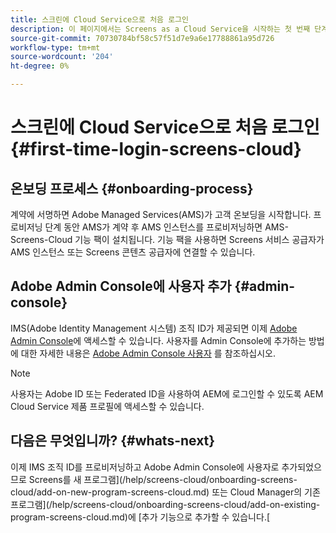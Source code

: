 ```yaml
---
title: 스크린에 Cloud Service으로 처음 로그인
description: 이 페이지에서는 Screens as a Cloud Service을 시작하는 첫 번째 단계를 설명합니다.
source-git-commit: 70730784bf58c57f51d7e9a6e17788861a95d726
workflow-type: tm+mt
source-wordcount: '204'
ht-degree: 0%

---
```



# 스크린에 Cloud Service으로 처음 로그인 {#first-time-login-screens-cloud}


## 온보딩 프로세스 {#onboarding-process}

계약에 서명하면 Adobe Managed Services(AMS)가 고객 온보딩을 시작합니다. 프로비저닝 단계 동안 AMS가 계약 후 AMS 인스턴스를 프로비저닝하면 AMS-Screens-Cloud 기능 팩이 설치됩니다. 기능 팩을 사용하면 Screens 서비스 공급자가 AMS 인스턴스 또는 Screens 콘텐츠 공급자에 연결할 수 있습니다.

## Adobe Admin Console에 사용자 추가 {#admin-console}

IMS(Adobe Identity Management 시스템) 조직 ID가 제공되면 이제 [Adobe Admin Console](https://adminconsole.adobe.com/)에 액세스할 수 있습니다. 사용자를 Admin Console에 추가하는 방법에 대한 자세한 내용은 [Adobe Admin Console 사용자](https://helpx.adobe.com/enterprise/admin-guide.html/enterprise/using/users.ug.html) 를 참조하십시오.

>[!NOTE]
>사용자는 Adobe ID 또는 Federated ID을 사용하여 AEM에 로그인할 수 있도록 AEM Cloud Service 제품 프로필에 액세스할 수 있습니다.

## 다음은 무엇입니까? {#whats-next}

이제 IMS 조직 ID를 프로비저닝하고 Adobe Admin Console에 사용자로 추가되었으므로 Screens를 새 프로그램](/help/screens-cloud/onboarding-screens-cloud/add-on-new-program-screens-cloud.md) 또는 Cloud Manager의 기존 프로그램](/help/screens-cloud/onboarding-screens-cloud/add-on-existing-program-screens-cloud.md)에 [추가 기능으로 추가할 수 있습니다.[
